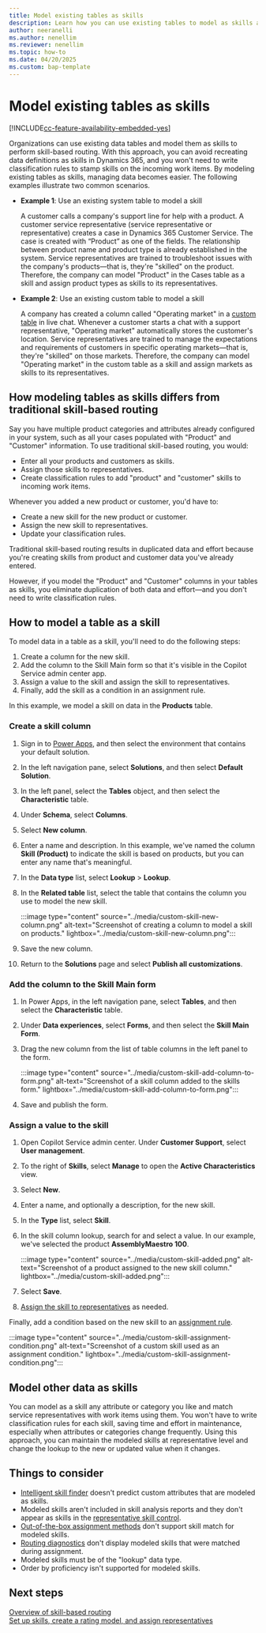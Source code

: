 ```yaml
---
title: Model existing tables as skills
description: Learn how you can use existing tables to model as skills and use in unified routing in Dynamics 365 Customer Service.
author: neeranelli
ms.author: nenellim
ms.reviewer: nenellim
ms.topic: how-to
ms.date: 04/20/2025
ms.custom: bap-template
---
```


# Model existing tables as skills

[!INCLUDE[cc-feature-availability-embedded-yes](../../includes/cc-feature-availability-embedded-yes.md)]

Organizations can use existing data tables and model them as skills to perform skill-based routing. With this approach, you can avoid recreating data definitions as skills in Dynamics 365, and you won't need to write classification rules to stamp skills on the incoming work items. By modeling existing tables as skills, managing data becomes easier. The following examples illustrate two common scenarios.

- **Example 1**: Use an existing system table to model a skill

   A customer calls a company's support line for help with a product. A customer service representative (service representative or representative) creates a case in Dynamics 365 Customer Service. The case is created with “Product” as one of the fields. The relationship between product name and product type is already established in the system. Service representatives are trained to troubleshoot issues with the company's products&mdash;that is, they're "skilled" on the product. Therefore, the company can model "Product" in the Cases table as a skill and assign product types as skills to its representatives.

- **Example 2**: Use an existing custom table to model a skill

   A company has created a column called "Operating market" in a [custom table](/power-apps/maker/data-platform/data-platform-create-entity) in live chat. Whenever a customer starts a chat with a support representative, "Operating market" automatically stores the customer's location. Service representatives are trained to manage the expectations and requirements of customers in specific operating markets&mdash;that is, they're "skilled" on those markets. Therefore, the company can model "Operating market" in the custom table as a skill and assign markets as skills to its representatives.

## How modeling tables as skills differs from traditional skill-based routing

Say you have multiple product categories and attributes already configured in your system, such as all your cases populated with "Product" and "Customer" information. To use traditional skill-based routing, you would:

- Enter all your products and customers as skills.
- Assign those skills to representatives.
- Create classification rules to add "product" and "customer" skills to incoming work items.

Whenever you added a new product or customer, you'd have to:

- Create a new skill for the new product or customer.
- Assign the new skill to representatives.
- Update your classification rules.

Traditional skill-based routing results in duplicated data and effort because you're creating skills from product and customer data you've already entered.

However, if you model the "Product" and "Customer" columns in your tables as skills, you eliminate duplication of both data and effort&mdash;and you don't need to write classification rules.

## How to model a table as a skill

To model data in a table as a skill, you'll need to do the following steps:

1. Create a column for the new skill.
1. Add the column to the Skill Main form so that it's visible in the Copilot Service admin center app.
1. Assign a value to the skill and assign the skill to representatives.
1. Finally, add the skill as a condition in an assignment rule.

In this example, we model a skill on data in the **Products** table.

### Create a skill column

1. Sign in to [Power Apps](https://make.powerapps.com), and then select the environment that contains your default solution.
1. In the left navigation pane, select **Solutions**, and then select **Default Solution**.
1. In the left panel, select the **Tables** object, and then select the **Characteristic** table.
1. Under **Schema**, select **Columns**.
1. Select **New column**.
1. Enter a name and description. In this example, we've named the column **Skill (Product)** to indicate the skill is based on products, but you can enter any name that's meaningful.
1. In the **Data type** list, select **Lookup** > **Lookup**.
1. In the **Related table** list, select the table that contains the column you use to model the new skill.

    :::image type="content" source="../media/custom-skill-new-column.png" alt-text="Screenshot of creating a column to model a skill on products." lightbox="../media/custom-skill-new-column.png":::

1. Save the new column.
1. Return to the **Solutions** page and select **Publish all customizations**.

### Add the column to the Skill Main form

1. In Power Apps, in the left navigation pane, select **Tables**, and then select the **Characteristic** table.
1. Under **Data experiences**, select **Forms**, and then select the **Skill Main Form**.
1. Drag the new column from the list of table columns in the left panel to the form.

    :::image type="content" source="../media/custom-skill-add-column-to-form.png" alt-text="Screenshot of a skill column added to the skills form." lightbox="../media/custom-skill-add-column-to-form.png":::

1. Save and publish the form.

### Assign a value to the skill

1. Open Copilot Service admin center. Under **Customer Support**, select **User management**.
1. To the right of **Skills**, select **Manage** to open the **Active Characteristics** view.
1. Select **New**.
1. Enter a name, and optionally a description, for the new skill.
1. In the **Type** list, select **Skill**.
1. In the skill column lookup, search for and select a value. In our example, we've selected the product **AssemblyMaestro 100**.

    :::image type="content" source="../media/custom-skill-added.png" alt-text="Screenshot of a product assigned to the new skill column." lightbox="../media/custom-skill-added.png":::

1. Select **Save**.
1. [Assign the skill to representatives](setup-skills-assign-agents.md#assign-representatives-to-skill) as needed.

Finally, add a condition based on the new skill to an [assignment rule](configure-assignment-rules.md).

:::image type="content" source="../media/custom-skill-assignment-condition.png" alt-text="Screenshot of a custom skill used as an assignment condition." lightbox="../media/custom-skill-assignment-condition.png":::

## Model other data as skills

You can model as a skill any attribute or category you like and match service representatives with work items using them. You won't have to write classification rules for each skill, saving time and effort in maintenance, especially when attributes or categories change frequently. Using this approach, you can maintain the modeled skills at representative level and change the lookup to the new or updated value when it changes.  

## Things to consider

- [Intelligent skill finder](set-up-isf-model.md#create-skill-finder-models) doesn't predict custom attributes that are modeled as skills.
- Modeled skills aren't included in skill analysis reports and they don't appear as skills in the [representative skill control](../use/manage-skills.md).
- [Out-of-the-box assignment methods](assignment-methods.md#types-of-assignment-methods) don't support skill match for modeled skills.
- [Routing diagnostics](unified-routing-diagnostics.md) don't display modeled skills that were matched during assignment.
- Modeled skills must be of the "lookup" data type.
- Order by proficiency isn't supported for modeled skills.

## Next steps

[Overview of skill-based routing](overview-skill-work-distribution.md)  
[Set up skills, create a rating model, and assign representatives](setup-skills-assign-agents.md)  
